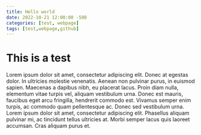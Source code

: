 ```yaml
---
title: Hello world
date: 2022-10-21 12:00:00 -500
categories: [test, webpage]
tags: [test,webpage,github]
---
```


# This is a test

Lorem ipsum dolor sit amet, consectetur adipiscing elit. Donec at egestas dolor. In ultricies molestie venenatis. Aenean non pulvinar purus, in euismod sapien. Maecenas a dapibus nibh, eu placerat lacus. Proin diam nulla, elementum vitae turpis vel, aliquam vestibulum urna. Donec est mauris, faucibus eget arcu fringilla, hendrerit commodo est. Vivamus semper enim turpis, ac commodo quam pellentesque ac. Donec sed vestibulum urna. Lorem ipsum dolor sit amet, consectetur adipiscing elit. Phasellus aliquam pulvinar mi, ac tincidunt tellus ultricies at. Morbi semper lacus quis laoreet accumsan. Cras aliquam purus et. 